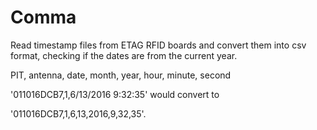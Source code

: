 # Comma
Read timestamp files from ETAG RFID boards and convert them into csv format, checking if the dates are from the current year. 

PIT, antenna, date, month, year, hour, minute, second 

'011016DCB7,1,6/13/2016 9:32:35' would convert to 

'011016DCB7,1,6,13,2016,9,32,35'.

